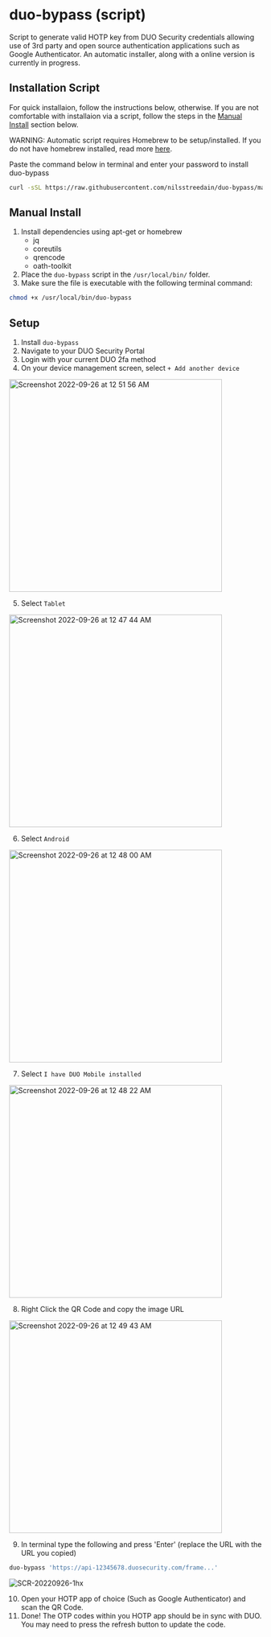 # duo-bypass (script)
Script to generate valid HOTP key from DUO Security credentials allowing use of 3rd party and open source authentication applications such as Google Authenticator. An automatic installer, along with a online version is currently in progress.

## Installation Script
For quick installaion, follow the instructions below, otherwise. If you are not comfortable with installaion via a script, follow the steps in the [Manual Install](#manual-install) section below.

WARNING: Automatic script requires Homebrew to be setup/installed. If you do not have homebrew installed, read more [here](brew.sh).

Paste the command below in terminal and enter your password to install duo-bypass
```bash
curl -sSL https://raw.githubusercontent.com/nilsstreedain/duo-bypass/main/script/install.sh | bash
```

## Manual Install
1. Install dependencies using apt-get or homebrew
    - jq
    - coreutils
    - qrencode
    - oath-toolkit
2. Place the `duo-bypass` script in the `/usr/local/bin/` folder.
3. Make sure the file is executable with the following terminal command:
```bash
chmod +x /usr/local/bin/duo-bypass
```


## Setup
1. Install `duo-bypass`
2. Navigate to your DUO Security Portal
3. Login with your current DUO 2fa method
4. On your device management screen, select `+ Add another device`
<img width="423" alt="Screenshot 2022-09-26 at 12 51 56 AM" src="https://user-images.githubusercontent.com/25465133/192222493-d9040d55-7271-4140-ba12-af4480781c26.png">

5. Select `Tablet`
<img width="423" alt="Screenshot 2022-09-26 at 12 47 44 AM" src="https://user-images.githubusercontent.com/25465133/192221693-85f10e11-51c1-4b0b-8107-dbecd83d9bee.png">

6. Select `Android`
<img width="423" alt="Screenshot 2022-09-26 at 12 48 00 AM" src="https://user-images.githubusercontent.com/25465133/192221770-be4ccbd6-232d-43ed-8d3a-2c6086950aa0.png">

7. Select `I have DUO Mobile installed`
<img width="423" alt="Screenshot 2022-09-26 at 12 48 22 AM" src="https://user-images.githubusercontent.com/25465133/192221856-f8c09525-feec-46bc-b434-a5b0bad01f9d.png">

8. Right Click the QR Code and copy the image URL
<img width="423" alt="Screenshot 2022-09-26 at 12 49 43 AM" src="https://user-images.githubusercontent.com/25465133/192222277-08102469-a447-4960-b17d-e6dd36bc5397.png">

9. In terminal type the following and press 'Enter' (replace the URL with the URL you copied)
```bash
duo-bypass 'https://api-12345678.duosecurity.com/frame...'
```
![SCR-20220926-1hx](https://user-images.githubusercontent.com/25465133/192225295-545c1a31-fcf9-4a2d-b212-281c2f4ce324.png)

10. Open your HOTP app of choice (Such as Google Authenticator) and scan the QR Code.
11. Done! The OTP codes within you HOTP app should be in sync with DUO. You may need to press the refresh button to update the code.
